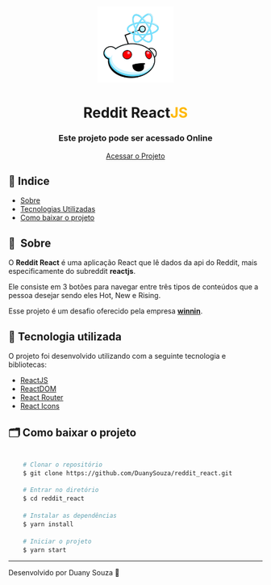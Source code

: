 <div align="center">
    <img src="src/assets/img/reactLogo.png" style="width:30%"/>
    <h1>Reddit React<span style="color:#FFB800">JS<span></h1>
</div>

<div align="center">
    <h3>Este projeto pode ser acessado Online</h3>
    <a href="https://project-react-reddit.herokuapp.com/">Acessar o Projeto</a>
</div>

## 📇 Indice

- [Sobre](#-sobre)
- [Tecnologias Utilizadas](#-tecnologias-utilizadas)
- [Como baixar o projeto](#-como-baixar-o-projeto)

## 🔖&nbsp; Sobre

O **Reddit React** é uma aplicação React que lê dados da api do Reddit, mais especificamente do subreddit **reactjs**. 

Ele consiste em 3 botões para navegar entre três tipos de conteúdos que a pessoa desejar sendo eles Hot, New e Rising. 

Esse projeto é um desafio oferecido pela empresa **[winnin](https://en.winnin.com/)**. 

## 🚀 Tecnologia utilizada

O projeto foi desenvolvido utilizando com a seguinte tecnologia e bibliotecas:

- [ReactJS](https://reactjs.org)
- [ReactDOM](https://pt-br.reactjs.org/docs/react-dom.html)
- [React Router](https://reactrouter.com/web/guides/quick-start)
- [React Icons](https://react-icons.github.io/react-icons/)

## 🗂 Como baixar o projeto

```bash

    # Clonar o repositório
    $ git clone https://github.com/DuanySouza/reddit_react.git

    # Entrar no diretório
    $ cd reddit_react

    # Instalar as dependências
    $ yarn install

    # Iniciar o projeto
    $ yarn start
```

---

Desenvolvido por Duany Souza 🌟
